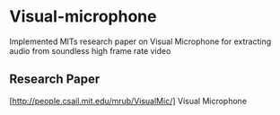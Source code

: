 # Visual-microphone
Implemented MITs research paper on Visual Microphone for extracting audio from soundless high frame rate video
## Research Paper
[http://people.csail.mit.edu/mrub/VisualMic/] Visual Microphone
